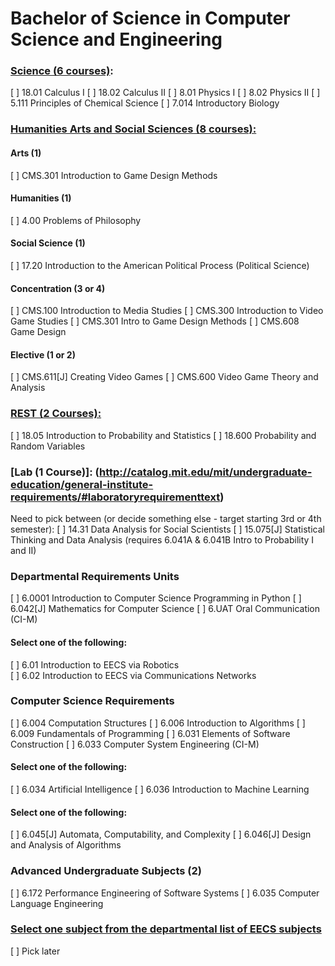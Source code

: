 # Bachelor of Science in Computer Science and Engineering

### [Science (6 courses)](http://catalog.mit.edu/mit/undergraduate-education/general-institute-requirements/#sciencerequirementtext):
[ ] 18.01 Calculus I
[ ] 18.02 Calculus II
[ ] 8.01 Physics I
[ ] 8.02 Physics II
[ ] 5.111 Principles of Chemical Science
[ ] 7.014 Introductory Biology

### [Humanities Arts and Social Sciences (8 courses):](http://catalog.mit.edu/mit/undergraduate-education/general-institute-requirements/#hassrequirementtext)
#### Arts (1)
[ ] CMS.301 Introduction to Game Design Methods

#### Humanities (1)
[ ] 4.00 Problems of Philosophy

#### Social Science (1)
[ ] 17.20 Introduction to the American Political Process (Political Science)

#### Concentration (3 or 4)
[ ] CMS.100 Introduction to Media Studies
[ ] CMS.300 Introduction to Video Game Studies
[ ] CMS.301 Intro to Game Design Methods
[ ] CMS.608 Game Design


#### Elective (1 or 2)
[ ] CMS.611[J] Creating Video Games
[ ] CMS.600 Video Game Theory and Analysis

### [REST (2 Courses):](http://catalog.mit.edu/mit/undergraduate-education/general-institute-requirements/#restrequirementtext)
[ ] 18.05 Introduction to Probability and Statistics
[ ] 18.600 Probability and Random Variables

### [Lab (1 Course)]: (http://catalog.mit.edu/mit/undergraduate-education/general-institute-requirements/#laboratoryrequirementtext)
Need to pick between (or decide something else - target starting 3rd or 4th semester):
[ ] 14.31 Data Analysis for Social Scientists
[ ] 15.075[J]	Statistical Thinking and Data Analysis (requires 6.041A & 6.041B Intro to Probability I and II)

### Departmental Requirements	Units

[ ] 6.0001	Introduction to Computer Science Programming in Python
[ ] 6.042[J]	Mathematics for Computer Science
[ ] 6.UAT	Oral Communication (CI-M)

#### Select one of the following:
  [ ] 6.01 Introduction to EECS via Robotics	
  [ ] 6.02 Introduction to EECS via Communications Networks	

### Computer Science Requirements	

[ ] 6.004	Computation Structures
[ ] 6.006	Introduction to Algorithms
[ ] 6.009	Fundamentals of Programming
[ ] 6.031	Elements of Software Construction
[ ] 6.033	Computer System Engineering (CI-M)

#### Select one of the following:
  [ ] 6.034	Artificial Intelligence
  [ ] 6.036	Introduction to Machine Learning
  
#### Select one of the following:
  [ ] 6.045[J]	Automata, Computability, and Complexity
  [ ] 6.046[J]	Design and Analysis of Algorithms
  
### Advanced Undergraduate Subjects (2)
[ ] 6.172 Performance Engineering of Software Systems
[ ] 6.035 Computer Language Engineering

### [Select one subject from the departmental list of EECS subjects](https://www.eecs.mit.edu/docs/ug/Checklist_2017.pdf)
[ ] Pick later
